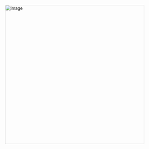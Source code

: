 <img width="460" alt="image" src="https://user-images.githubusercontent.com/117038006/217734872-cc529f39-9f81-4e2d-b4e8-c840f55edaa1.png">
